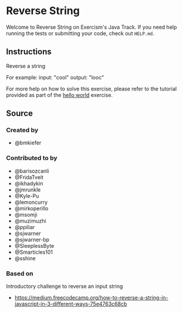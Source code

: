 # Reverse String

Welcome to Reverse String on Exercism's Java Track. If you need help running the tests or submitting your code, check
out `HELP.md`.

## Instructions

Reverse a string

For example:
input: "cool"
output: "looc"

For more help on how to solve this exercise, please refer to the tutorial provided as part of
the [hello world](https://exercism.org/tracks/java/exercises/hello-world) exercise.

## Source

### Created by

- @bmkiefer

### Contributed to by

- @barisozcanli
- @FridaTveit
- @ikhadykin
- @jmrunkle
- @Kyle-Pu
- @lemoncurry
- @mirkoperillo
- @msomji
- @muzimuzhi
- @ppiliar
- @sjwarner
- @sjwarner-bp
- @SleeplessByte
- @Smarticles101
- @sshine

### Based on

Introductory challenge to reverse an input string
- https://medium.freecodecamp.org/how-to-reverse-a-string-in-javascript-in-3-different-ways-75e4763c68cb
